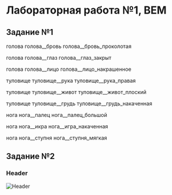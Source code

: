 # Лабораторная работа №1, BEM
## Задание №1
голова
голова__бровь
голова__бровь_проколотая

голова
голова__глаз
голова__глаз_закрыт

голова
голова__лицо
голова__лицо_накрашенное

туловище
туловище__рука
туловище__рука_правая

туловище
туловище__живот
туловище__живот_плоский

туловище
туловище__грудь
туловище__грудь_накаченная

нога
нога__палец
нога__палец_большой

нога
нога__икра
нога__игра_накаченная

нога
нога__ступня
нога__ступня_мягкая

## Задание №2
### Header
![Header](image.png)

